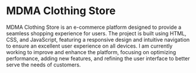 # MDMA Clothing Store 
MDMA Clothing Store is an e-commerce platform designed to provide a seamless shopping experience for users. The project is built using HTML, CSS, and JavaScript, featuring a responsive design and intuitive navigation to ensure an excellent user experience on all devices. I am currently working to improve and enhance the platform, focusing on optimizing performance, adding new features, and refining the user interface to better serve the needs of customers.
